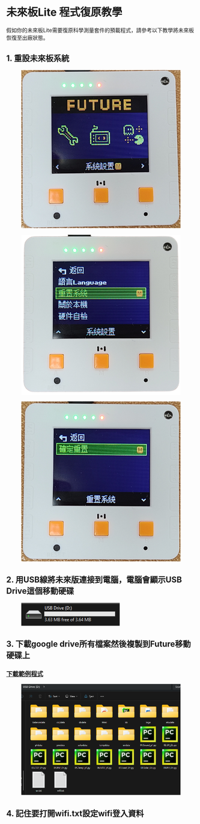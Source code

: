 # 未來板Lite 程式復原教學

假如你的未來板Lite需要復原科學測量套件的預載程式，請參考以下教學將未來板恢復至出廠狀態。

## 1. 重設未來板系統

<div><figure><img src="../.gitbook/assets/reset1.png" alt=""><figcaption></figcaption></figure> <figure><img src="../.gitbook/assets/reset2.png" alt=""><figcaption></figcaption></figure> <figure><img src="../.gitbook/assets/reset3.png" alt=""><figcaption></figcaption></figure></div>

## 2. 用USB線將未來版連接到電腦，電腦會顯示USB Drive這個移動硬碟

<figure><img src="../.gitbook/assets/image (152).png" alt=""><figcaption></figcaption></figure>

## 3. 下載google drive所有檔案然後複製到Future移動硬碟上

### [下載範例程式](https://drive.google.com/drive/folders/1HKidZEjgfFxdK_Tf2lhTxcfTq5cY3Bu_?usp=sharing)

<figure><img src="../.gitbook/assets/image (153).png" alt=""><figcaption></figcaption></figure>

## 4. 記住要打開wifi.txt設定wifi登入資料

